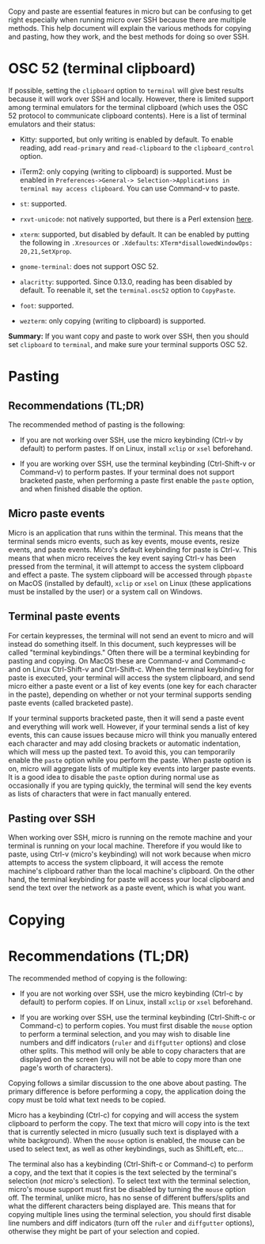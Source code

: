 Copy and paste are essential features in micro but can be
confusing to get right especially when running micro over SSH
because there are multiple methods. This help document will explain
the various methods for copying and pasting, how they work,
and the best methods for doing so over SSH.

# OSC 52 (terminal clipboard)

If possible, setting the `clipboard` option to `terminal` will give
best results because it will work over SSH and locally. However, there
is limited support among terminal emulators for the terminal clipboard
(which uses the OSC 52 protocol to communicate clipboard contents).
Here is a list of terminal emulators and their status:

* Kitty: supported, but only writing is enabled by default. To enable
  reading, add `read-primary` and `read-clipboard` to the
  `clipboard_control` option.

* iTerm2: only copying (writing to clipboard) is supported. Must be enabled in
  `Preferences->General-> Selection->Applications in terminal may access clipboard`.
  You can use Command-v to paste.

* `st`: supported.

* `rxvt-unicode`: not natively supported, but there is a Perl extension
   [here](http://anti.teamidiot.de/static/nei/*/Code/urxvt/).

* `xterm`: supported, but disabled by default. It can be enabled by putting
   the following in `.Xresources` or `.Xdefaults`:
   `XTerm*disallowedWindowOps: 20,21,SetXprop`.

* `gnome-terminal`: does not support OSC 52.

* `alacritty`: supported. Since 0.13.0, reading has been disabled by default.
  To reenable it, set the `terminal.osc52` option to `CopyPaste`.

* `foot`: supported.

* `wezterm`: only copying (writing to clipboard) is supported.


**Summary:** If you want copy and paste to work over SSH, then you
should set `clipboard` to `terminal`, and make sure your terminal
supports OSC 52.

# Pasting

## Recommendations (TL;DR)

The recommended method of pasting is the following:

* If you are not working over SSH, use the micro keybinding (Ctrl-v
  by default) to perform pastes. If on Linux, install `xclip` or
  `xsel` beforehand.

* If you are working over SSH, use the terminal keybinding
  (Ctrl-Shift-v or Command-v) to perform pastes. If your terminal
  does not support bracketed paste, when performing a paste first
  enable the `paste` option, and when finished disable the option.

## Micro paste events

Micro is an application that runs within the terminal. This means
that the terminal sends micro events, such as key events, mouse
events, resize events, and paste events. Micro's default keybinding
for paste is Ctrl-v. This means that when micro receives the key
event saying Ctrl-v has been pressed from the terminal, it will
attempt to access the system clipboard and effect a paste. The
system clipboard will be accessed through `pbpaste` on MacOS
(installed by default), `xclip` or `xsel` on Linux (these
applications must be installed by the user) or a system call on
Windows.

## Terminal paste events

For certain keypresses, the terminal will not send an event to
micro and will instead do something itself. In this document,
such keypresses will be called "terminal keybindings." Often
there will be a terminal keybinding for pasting and copying. On
MacOS these are Command-v and Command-c and on Linux Ctrl-Shift-v
and Ctrl-Shift-c. When the terminal keybinding for paste is
executed, your terminal will access the system clipboard, and send
micro either a paste event or a list of key events (one key for each
character in the paste), depending on whether or not your terminal
supports sending paste events (called bracketed paste).

If your terminal supports bracketed paste, then it will send a paste
event and everything will work well. However, if your terminal
sends a list of key events, this can cause issues because micro
will think you manually entered each character and may add closing
brackets or automatic indentation, which will mess up the pasted
text. To avoid this, you can temporarily enable the `paste` option
while you perform the paste. When paste option is on, micro will
aggregate lists of multiple key events into larger paste events.
It is a good idea to disable the `paste` option during normal use
as occasionally if you are typing quickly, the terminal will send
the key events as lists of characters that were in fact manually
entered.

## Pasting over SSH

When working over SSH, micro is running on the remote machine and
your terminal is running on your local machine. Therefore if you
would like to paste, using Ctrl-v (micro's keybinding) will not
work because when micro attempts to access the system clipboard,
it will access the remote machine's clipboard rather than the local
machine's clipboard. On the other hand, the terminal keybinding
for paste will access your local clipboard and send the text over
the network as a paste event, which is what you want.

# Copying

# Recommendations (TL;DR)

The recommended method of copying is the following:

* If you are not working over SSH, use the micro keybinding (Ctrl-c by
  default) to perform copies. If on Linux, install `xclip` or `xsel`
  beforehand.

* If you are working over SSH, use the terminal keybinding
  (Ctrl-Shift-c or Command-c) to perform copies. You must first disable
  the `mouse` option to perform a terminal selection, and you may wish
  to disable line numbers and diff indicators (`ruler` and `diffgutter`
  options) and close other splits. This method will only be able to copy
  characters that are displayed on the screen (you will not be able to
  copy more than one page's worth of characters).

Copying follows a similar discussion to the one above about pasting.
The primary difference is before performing a copy, the application
doing the copy must be told what text needs to be copied.

Micro has a keybinding (Ctrl-c) for copying and will access the system
clipboard to perform the copy. The text that micro will copy into is
the text that is currently selected in micro (usually such text is
displayed with a white background). When the `mouse` option is enabled,
the mouse can be used to select text, as well as other keybindings,
such as ShiftLeft, etc...

The terminal also has a keybinding (Ctrl-Shift-c or Command-c) to perform
a copy, and the text that it copies is the text selected by the terminal's
selection (*not* micro's selection). To select text with the terminal
selection, micro's mouse support must first be disabled by turning the
`mouse` option off. The terminal, unlike micro, has no sense of different
buffers/splits and what the different characters being displayed are. This
means that for copying multiple lines using the terminal selection, you
should first disable line numbers and diff indicators (turn off the `ruler`
and `diffgutter` options), otherwise they might be part of your selection
and copied.
